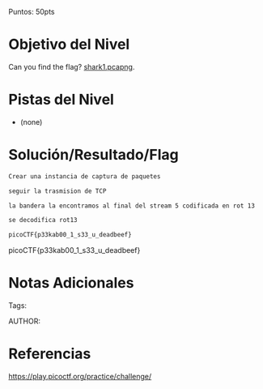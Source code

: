 Puntos: 50pts
# Objetivo del Nivel

Can you find the flag? [shark1.pcapng](https://mercury.picoctf.net/static/d6f9aa16d2a2c51d2e431e658d87af9e/shark1.pcapng).
# Pistas del Nivel
- (none)
# Solución/Resultado/Flag

```bash
Crear una instancia de captura de paquetes

seguir la trasmision de TCP

la bandera la encontramos al final del stream 5 codificada en rot 13

se decodifica rot13

picoCTF{p33kab00_1_s33_u_deadbeef}

```

picoCTF{p33kab00_1_s33_u_deadbeef}
# Notas Adicionales

Tags:

AUTHOR:
# Referencias

https://play.picoctf.org/practice/challenge/